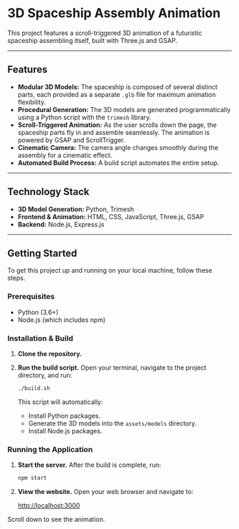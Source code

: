 # 3D Spaceship Assembly Animation

This project features a scroll-triggered 3D animation of a futuristic spaceship assembling itself, built with Three.js and GSAP.

---

## Features

- **Modular 3D Models:** The spaceship is composed of several distinct parts, each provided as a separate `.glb` file for maximum animation flexibility.
- **Procedural Generation:** The 3D models are generated programmatically using a Python script with the `trimesh` library.
- **Scroll-Triggered Animation:** As the user scrolls down the page, the spaceship parts fly in and assemble seamlessly. The animation is powered by GSAP and ScrollTrigger.
- **Cinematic Camera:** The camera angle changes smoothly during the assembly for a cinematic effect.
- **Automated Build Process:** A build script automates the entire setup.

---

## Technology Stack

-   **3D Model Generation:** Python, Trimesh
-   **Frontend & Animation:** HTML, CSS, JavaScript, Three.js, GSAP
-   **Backend:** Node.js, Express.js

---

## Getting Started

To get this project up and running on your local machine, follow these steps.

### Prerequisites

-   Python (3.6+)
-   Node.js (which includes npm)

### Installation & Build

1.  **Clone the repository.**

2.  **Run the build script.** Open your terminal, navigate to the project directory, and run:

    ```bash
    ./build.sh
    ```

    This script will automatically:
    - Install Python packages.
    - Generate the 3D models into the `assets/models` directory.
    - Install Node.js packages.

### Running the Application

1.  **Start the server.** After the build is complete, run:

    ```bash
    npm start
    ```

2.  **View the website.** Open your web browser and navigate to:

    [http://localhost:3000](http://localhost:3000)

Scroll down to see the animation.